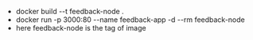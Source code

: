 - docker build --t feedback-node .
- docker run -p 3000:80 --name feedback-app -d --rm feedback-node
- here feedback-node is the tag of image
